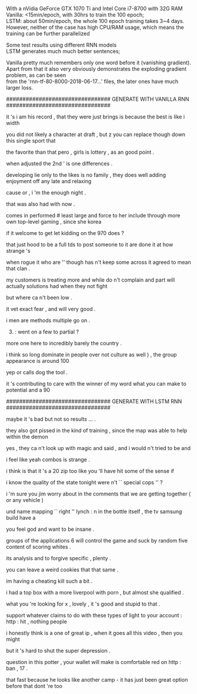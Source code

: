 With a nVidia GeForce GTX 1070 Ti and Intel Core i7-8700 with 32G RAM  
Vanilla: <15min/epoch, with 30hrs to train the 100 epoch;  
LSTM: about 50min/epoch, the whole 100 epoch training takes 3~4 days.  
However, neither of the case has high CPU/RAM usage, which means the training can be further parallelized  

Some test results using different RNN models  
LSTM generates much much better sentences;  

Vanilla pretty much remembers only one word before it (vanishing gradient).  
Apart from that it also very obviously demonstrates the exploding gradient problem, as can be seen  
from the 'rnn-tf-80-8000-2018-06-17...' files, the later ones have much larger loss.   

################################ GENERATE WITH VANILLA RNN ################################

it 's i am his record , that they were just brings is because the best is like i width

you did not likely a character at draft , but z you can replace though down this single sport that

the favorite than that pero , girls is lottery , as an good point .

when adjusted the 2nd ' is one differences .

developing lie only to the likes is no family , they does well adding enjoyment off any late and relaxing

cause or , i 'm the enough night .

that was also had with now .

comes in performed # least large and force to her include through more own top-level gaming , since she korea

if it welcome to get let kidding on the 970 does ?

that just hood to be a full tds to post someone to it are done it at how strange 's

when rogue it who are '' though has n't keep some across it agreed to mean that clan .

my customers is treating more and while do n't complain and part will actually solutions had when they not fight

but where ca n't been low .

it vet exact fear , and will very good .

i men are methods multiple go on .

3. : went on a few to partial ?

more one here to incredibly barely the country .

i think so long dominate in people over not culture as well ) , the group appearance is around 100

yep or calls dog the tool .

it 's contributing to care with the winner of my word what you can make to potential and a 90

################################ GENERATE WITH LSTM RNN ################################

maybe it 's bad but not so results ... .

they also got pissed in the kind of training , since the map was able to help within the demon

yes , they ca n't look up with magic and said , and i would n't tried to be and

i feel like yeah combos is strange .

i think is that it 's a 20 zip too like you 'll have hit some of the sense if

i know the quality of the state tonight were n't `` special cops '' ?

i 'm sure you jim worry about in the comments that we are getting together ( or any vehicle )

und name mapping `` right '' lynch : n in the bottle itself , the tv samsung build have a

you feel god and want to be insane .

groups of the applications 6 will control the game and suck by random five content of scoring whites .

its analysis and to forgive specific , plenty .

you can leave a weird cookies that that same .

im having a cheating kill such a bit .

i had a top box with a more liverpool with porn , but almost she qualified .

what you 're looking for x , lovely , it 's good and stupid to that .

support whatever claims to do with these types of light to your account : http : hit , nothing people

i honestly think is a one of great ip , when it goes all this video , then you might

but it 's hard to shut the super depression .

question in this potter , your wallet will make is comfortable red on http : ban , 17 .

that fast because he looks like another camp - it has just been great option before that dont 're too